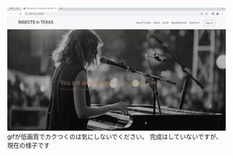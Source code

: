 ![gif](https://github.com/insectsintexas/fanbase/blob/main/how_it_looks.gif)
gifが低画質でカクつくのは気にしないでください。
完成はしていないですが、現在の様子です
